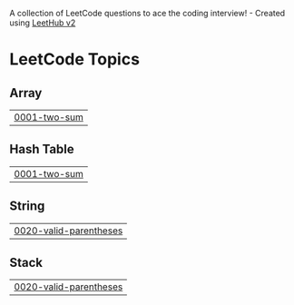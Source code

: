A collection of LeetCode questions to ace the coding interview! - Created using [LeetHub v2](https://github.com/arunbhardwaj/LeetHub-2.0)
<!---LeetCode Topics Start-->
# LeetCode Topics
## Array
|  |
| ------- |
| [0001-two-sum](https://github.com/Rajkanwars15/LC/tree/master/0001-two-sum) |
## Hash Table
|  |
| ------- |
| [0001-two-sum](https://github.com/Rajkanwars15/LC/tree/master/0001-two-sum) |
## String
|  |
| ------- |
| [0020-valid-parentheses](https://github.com/Rajkanwars15/LC/tree/master/0020-valid-parentheses) |
## Stack
|  |
| ------- |
| [0020-valid-parentheses](https://github.com/Rajkanwars15/LC/tree/master/0020-valid-parentheses) |
<!---LeetCode Topics End-->